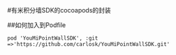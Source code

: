#有米积分墙SDK的cocoapods的封装

##如何加入到Podfile
```
pod 'YouMiPointWallSDK', :git =>'https://github.com/carlosk/YouMiPointWallSDK.git'
```

